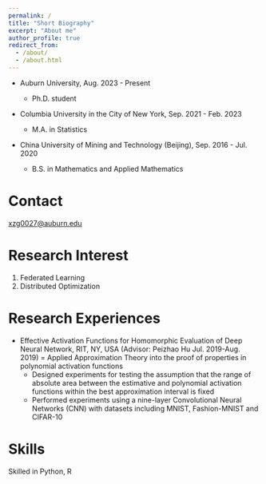 ```yaml
---
permalink: /
title: "Short Biography"
excerpt: "About me"
author_profile: true
redirect_from: 
  - /about/
  - /about.html
---
```


- Auburn University, Aug. 2023 - Present
  - Ph.D. student

- Columbia University in the City of New York, Sep. 2021 - Feb. 2023
  - M.A. in Statistics

- China University of Mining and Technology (Beijing), Sep. 2016 - Jul. 2020
  - B.S. in Mathematics and Applied Mathematics

Contact
======
xzg0027@auburn.edu

Research Interest
======
1. Federated Learning
1. Distributed Optimization

Research Experiences
======
- Effective Activation Functions for Homomorphic Evaluation of Deep Neural Network, RIT, NY, USA
(Advisor: Peizhao Hu Jul. 2019-Aug. 2019)
  = Applied Approximation Theory into the proof of properties in polynomial activation functions
  - Designed experiments for testing the assumption that the range of absolute area between the estimative and polynomial activation functions within the best approximation interval is fixed
  - Performed experiments using a nine-layer Convolutional Neural Networks (CNN) with datasets including MNIST, Fashion-MNIST and CIFAR-10


Skills
======
Skilled in Python, R
